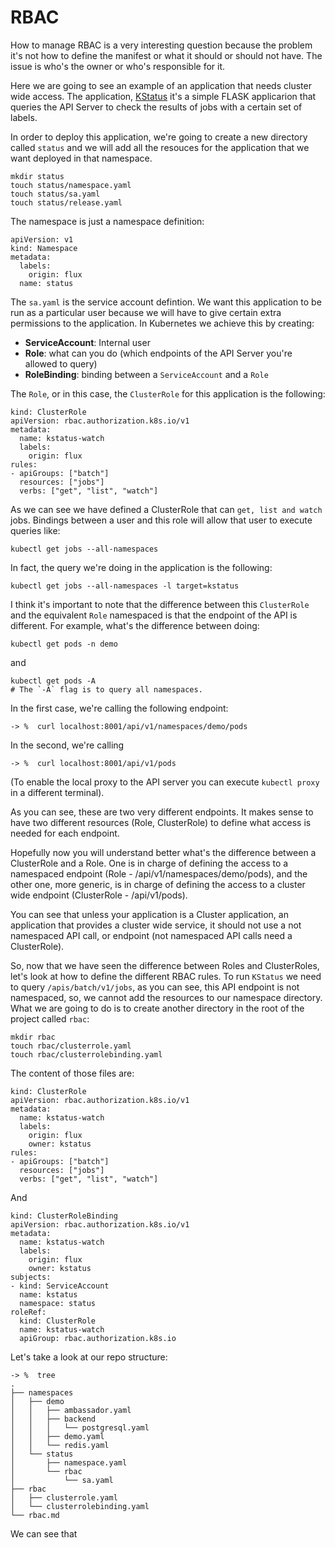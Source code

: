 # RBAC

How to manage RBAC is a very interesting question because the problem it's not how to define the manifest or what it should or should not have. The issue is who's the owner or who's responsible for it.

Here we are going to see an example of an application that needs cluster wide access. The application, [KStatus](https://github.com/ipedrazas/kstatus) it's a simple FLASK applicarion that queries the API Server to check the results of jobs with a certain set of labels.

In order to deploy this application, we're going to create a new directory called `status` and we will add all the resouces for the application that we want deployed in that namespace.

```
mkdir status
touch status/namespace.yaml
touch status/sa.yaml
touch status/release.yaml
```
The namespace is just a namespace definition:

```
apiVersion: v1
kind: Namespace
metadata:
  labels:
    origin: flux
  name: status
```

The `sa.yaml` is the service account defintion. We want this application to be run as a particular user because we will have to give certain extra permissions to the application. In Kubernetes we achieve this by creating:

* **ServiceAccount**: Internal user
* **Role**: what can you do (which endpoints of the API Server you're allowed to query)
* **RoleBinding**: binding between a `ServiceAccount` and a `Role`

The `Role`, or in this case, the `ClusterRole` for this application is the following:

```
kind: ClusterRole
apiVersion: rbac.authorization.k8s.io/v1
metadata:
  name: kstatus-watch
  labels:
    origin: flux
rules:
- apiGroups: ["batch"]
  resources: ["jobs"]
  verbs: ["get", "list", "watch"]
```

As we can see we have defined a ClusterRole that can `get, list and watch` jobs. Bindings between a user and this role will allow that user to execute queries like:

```
kubectl get jobs --all-namespaces
```

In fact, the query we're doing in the application is the following:

```
kubectl get jobs --all-namespaces -l target=kstatus
```

I think it's important to note that the difference between this `ClusterRole` and the equivalent `Role` namespaced is that the endpoint of the API is different. For example, what's the difference between doing:


```
kubectl get pods -n demo
```

and

```
kubectl get pods -A
# The `-A` flag is to query all namespaces.
```

In the first case, we're calling the following endpoint:

```
-> %  curl localhost:8001/api/v1/namespaces/demo/pods
```

In the second, we're calling

```
-> %  curl localhost:8001/api/v1/pods
```

(To enable the local proxy to the API server you can execute `kubectl proxy` in a different terminal).

As you can see, these are two very different endpoints. It makes sense to have two different resources (Role, ClusterRole) to define what access is needed for each endpoint.

Hopefully now you will understand better what's the difference between a ClusterRole and a Role. One is in charge of defining the access to a namespaced endpoint (Role - /api/v1/namespaces/demo/pods), and the other one, more generic, is in charge of defining the access to a cluster wide endpoint (ClusterRole - /api/v1/pods).

You can see that unless your application is a Cluster application, an application that provides a cluster wide service, it should not use a not namespaced API call, or endpoint (not namespaced API calls need a ClusterRole).

So, now that we have seen the difference between Roles and ClusterRoles, let's look at how to define the different RBAC rules. To run `KStatus` we need to query `/apis/batch/v1/jobs`, as you can see, this API endpoint is not namespaced, so, we cannot add the resources to our namespace directory. What we are going to do is to create another directory in the root of the project called `rbac`:

```
mkdir rbac
touch rbac/clusterrole.yaml
touch rbac/clusterrolebinding.yaml
```

The content of those files are:

```
kind: ClusterRole
apiVersion: rbac.authorization.k8s.io/v1
metadata:
  name: kstatus-watch
  labels:
    origin: flux
    owner: kstatus
rules:
- apiGroups: ["batch"]
  resources: ["jobs"]
  verbs: ["get", "list", "watch"]
```

And

```
kind: ClusterRoleBinding
apiVersion: rbac.authorization.k8s.io/v1
metadata:
  name: kstatus-watch
  labels:
    origin: flux
    owner: kstatus
subjects:
- kind: ServiceAccount
  name: kstatus
  namespace: status
roleRef:
  kind: ClusterRole
  name: kstatus-watch
  apiGroup: rbac.authorization.k8s.io
```

Let's take a look at our repo structure:

```
-> %  tree
.
├── namespaces
│   ├── demo
│   │   ├── ambassador.yaml
│   │   ├── backend
│   │   │   └── postgresql.yaml
│   │   ├── demo.yaml
│   │   └── redis.yaml
│   └── status
│       ├── namespace.yaml
│       └── rbac
│           └── sa.yaml
├── rbac
│   ├── clusterrole.yaml
│   └── clusterrolebinding.yaml
└── rbac.md
```

We can see that 

